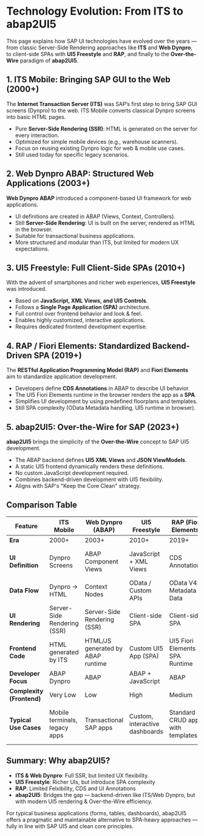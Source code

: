 # Technology Evolution: From ITS to abap2UI5

This page explains how SAP UI technologies have evolved over the years — from classic Server-Side Rendering approaches like **ITS** and **Web Dynpro**, to client-side SPAs with **UI5 Freestyle** and **RAP**, and finally to the **Over-the-Wire** paradigm of **abap2UI5**.

## 1. ITS Mobile: Bringing SAP GUI to the Web (2000+)
The **Internet Transaction Server (ITS)** was SAP’s first step to bring SAP GUI screens (Dynpro) to the web. ITS Mobile converts classical Dynpro screens into basic HTML pages.

- Pure **Server-Side Rendering (SSR)**: HTML is generated on the server for every interaction.
- Optimized for simple mobile devices (e.g., warehouse scanners).
- Focus on reusing existing Dynpro logic for web & mobile use cases.
- Still used today for specific legacy scenarios.

## 2. Web Dynpro ABAP: Structured Web Applications (2003+)
**Web Dynpro ABAP** introduced a component-based UI framework for web applications.

- UI definitions are created in ABAP (Views, Context, Controllers).
- Still **Server-Side Rendering**: UI is built on the server, rendered as HTML in the browser.
- Suitable for transactional business applications.
- More structured and modular than ITS, but limited for modern UX expectations.

## 3. UI5 Freestyle: Full Client-Side SPAs (2010+)
With the advent of smartphones and richer web experiences, **UI5 Freestyle** was introduced.

- Based on **JavaScript, XML Views, and UI5 Controls**.
- Follows a **Single Page Application (SPA)** architecture.
- Full control over frontend behavior and look & feel.
- Enables highly customized, interactive applications.
- Requires dedicated frontend development expertise.

## 4. RAP / Fiori Elements: Standardized Backend-Driven SPA (2019+)
The **RESTful Application Programming Model (RAP)** and **Fiori Elements** aim to standardize application development.

- Developers define **CDS Annotations** in ABAP to describe UI behavior.
- The UI5 Fiori Elements runtime in the browser renders the app as a **SPA**.
- Simplifies UI development by using predefined floorplans and templates.
- Still SPA complexity (OData Metadata handling, UI5 runtime in browser).

## 5. abap2UI5: Over-the-Wire for SAP (2023+)
**abap2UI5** brings the simplicity of the **Over-the-Wire** concept to SAP UI5 development.

- The ABAP backend defines **UI5 XML Views** and **JSON ViewModels**.
- A static UI5 frontend dynamically renders these definitions.
- No custom JavaScript development required.
- Combines backend-driven development with UI5 flexibility.
- Aligns with SAP's "Keep the Core Clean" strategy.

## Comparison Table

| Feature | ITS Mobile | Web Dynpro (ABAP) | UI5 Freestyle | RAP (Fiori Elements) | abap2UI5 |
|----------|------------|------------------|---------------|---------------------|----------|
| **Era** | 2000+ | 2003+ | 2010+ | 2019+ | 2023+ |
| **UI Definition** | Dynpro Screens | ABAP Component Views | JavaScript + XML Views | CDS Annotations | ABAP Class (XML View & JSON ViewModel) |
| **Data Flow** | Dynpro → HTML | Context Nodes | OData / Custom APIs | OData V4: Metadata & Data | View + ViewModel via JSON |
| **UI Rendering** | Server-Side Rendering (SSR) | Server-Side Rendering (SSR) | Client-side SPA | Client-side SPA | Over-the-Wire |
| **Frontend Code** | HTML generated by ITS | HTML/JS generated by ABAP runtime | Custom UI5 App (SPA) | UI5 Fiori Elements SPA Runtime | Static generic UI5 Shell |
| **Developer Focus** | ABAP Dynpro | ABAP | ABAP + JavaScript | ABAP | ABAP only |
| **Complexity (Frontend)** | Very Low | Low | High | Medium | Very Low |
| **Typical Use Cases** | Mobile terminals, legacy apps | Transactional SAP apps | Custom, interactive dashboards | Standard CRUD apps with templates | CRUD-heavy apps, forms, dashboards |

## Summary: Why abap2UI5?

- **ITS & Web Dynpro**: Full SSR, but limited UX flexibility.
- **UI5 Freestyle**: Richer UIs, but introduce SPA complexity
- **RAP**: Limited Felxibility, CDS and UI Annotations
- **abap2UI5**: Bridges the gap — backend-driven like ITS/Web Dynpro, but with modern UI5 rendering & Over-the-Wire efficiency.

For typical business applications (forms, tables, dashboards), abap2UI5 offers a pragmatic and maintainable alternative to SPA-heavy approaches — fully in line with SAP UI5 and clean core principles.
